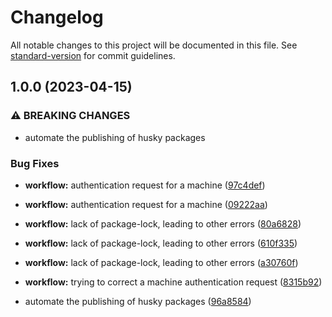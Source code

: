 # Changelog

All notable changes to this project will be documented in this file. See [standard-version](https://github.com/conventional-changelog/standard-version) for commit guidelines.

## 1.0.0 (2023-04-15)


### ⚠ BREAKING CHANGES

* automate the publishing of husky packages

### Bug Fixes

* **workflow:** authentication request for a machine ([97c4def](https://github.com/mokkapps/changelog-generator-demo/commits/97c4def13797678bb16edd56306027f4deaac5e3))
* **workflow:** authentication request for a machine ([09222aa](https://github.com/mokkapps/changelog-generator-demo/commits/09222aaa663ca95abbe3fb516d5c70f4a0ad31f0))
* **workflow:** lack of package-lock, leading to other errors ([80a6828](https://github.com/mokkapps/changelog-generator-demo/commits/80a682807a7ce38a21e124d53bd4f97a5975357b))
* **workflow:** lack of package-lock, leading to other errors ([610f335](https://github.com/mokkapps/changelog-generator-demo/commits/610f335a44f1b50ea8e461f0763d857787d15210))
* **workflow:** lack of package-lock, leading to other errors ([a30760f](https://github.com/mokkapps/changelog-generator-demo/commits/a30760fbd7b0b18fe98b0883edddd071bd89e5af))
* **workflow:** trying to correct a machine authentication request ([8315b92](https://github.com/mokkapps/changelog-generator-demo/commits/8315b92cbcf0fe7cf8ecb19ffe0263285bdbd0df))


* automate the publishing of husky packages ([96a8584](https://github.com/mokkapps/changelog-generator-demo/commits/96a85847356960d17eb89c3e34ecde592ce75e00))
